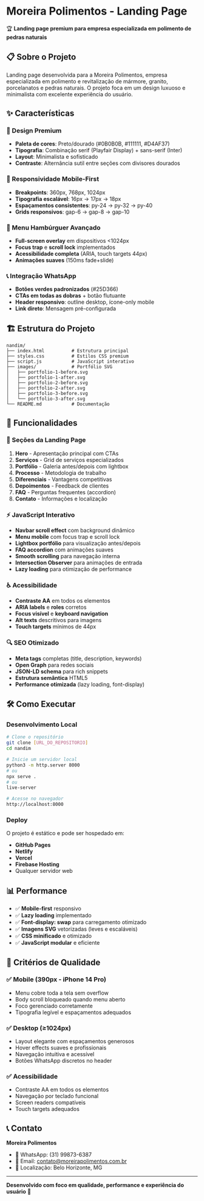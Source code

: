 # Moreira Polimentos - Landing Page

🏆 **Landing page premium para empresa especializada em polimento de pedras naturais**

## 📋 Sobre o Projeto

Landing page desenvolvida para a Moreira Polimentos, empresa especializada em polimento e revitalização de mármore, granito, porcelanatos e pedras naturais. O projeto foca em um design luxuoso e minimalista com excelente experiência do usuário.

## ✨ Características

### 🎨 Design Premium
- **Paleta de cores**: Preto/dourado (#0B0B0B, #111111, #D4AF37)
- **Tipografia**: Combinação serif (Playfair Display) + sans-serif (Inter)
- **Layout**: Minimalista e sofisticado
- **Contraste**: Alternância sutil entre seções com divisores dourados

### 📱 Responsividade Mobile-First
- **Breakpoints**: 360px, 768px, 1024px
- **Tipografia escalável**: 16px → 17px → 18px
- **Espaçamentos consistentes**: py-24 → py-32 → py-40
- **Grids responsivos**: gap-6 → gap-8 → gap-10

### 🍔 Menu Hambúrguer Avançado
- **Full-screen overlay** em dispositivos <1024px
- **Focus trap** e **scroll lock** implementados
- **Acessibilidade completa** (ARIA, touch targets 44px)
- **Animações suaves** (150ms fade+slide)

### 📞 Integração WhatsApp
- **Botões verdes padronizados** (#25D366)
- **CTAs em todas as dobras** + botão flutuante
- **Header responsivo**: outline desktop, ícone-only mobile
- **Link direto**: Mensagem pré-configurada

## 🏗️ Estrutura do Projeto

```
nandim/
├── index.html          # Estrutura principal
├── styles.css          # Estilos CSS premium
├── script.js           # JavaScript interativo
├── images/             # Portfólio SVG
│   ├── portfolio-1-before.svg
│   ├── portfolio-1-after.svg
│   ├── portfolio-2-before.svg
│   ├── portfolio-2-after.svg
│   ├── portfolio-3-before.svg
│   └── portfolio-3-after.svg
└── README.md           # Documentação
```

## 🚀 Funcionalidades

### 📄 Seções da Landing Page
1. **Hero** - Apresentação principal com CTAs
2. **Serviços** - Grid de serviços especializados
3. **Portfólio** - Galeria antes/depois com lightbox
4. **Processo** - Metodologia de trabalho
5. **Diferenciais** - Vantagens competitivas
6. **Depoimentos** - Feedback de clientes
7. **FAQ** - Perguntas frequentes (accordion)
8. **Contato** - Informações e localização

### ⚡ JavaScript Interativo
- **Navbar scroll effect** com background dinâmico
- **Menu mobile** com focus trap e scroll lock
- **Lightbox portfólio** para visualização antes/depois
- **FAQ accordion** com animações suaves
- **Smooth scrolling** para navegação interna
- **Intersection Observer** para animações de entrada
- **Lazy loading** para otimização de performance

### ♿ Acessibilidade
- **Contraste AA** em todos os elementos
- **ARIA labels** e **roles** corretos
- **Focus visível** e **keyboard navigation**
- **Alt texts** descritivos para imagens
- **Touch targets** mínimos de 44px

### 🔍 SEO Otimizado
- **Meta tags** completas (title, description, keywords)
- **Open Graph** para redes sociais
- **JSON-LD schema** para rich snippets
- **Estrutura semântica** HTML5
- **Performance otimizada** (lazy loading, font-display)

## 🛠️ Como Executar

### Desenvolvimento Local
```bash
# Clone o repositório
git clone [URL_DO_REPOSITORIO]
cd nandim

# Inicie um servidor local
python3 -m http.server 8000
# ou
npx serve .
# ou
live-server

# Acesse no navegador
http://localhost:8000
```

### Deploy
O projeto é estático e pode ser hospedado em:
- **GitHub Pages**
- **Netlify**
- **Vercel**
- **Firebase Hosting**
- Qualquer servidor web

## 📊 Performance

- ✅ **Mobile-first** responsivo
- ✅ **Lazy loading** implementado
- ✅ **Font-display: swap** para carregamento otimizado
- ✅ **Imagens SVG** vetorizadas (leves e escaláveis)
- ✅ **CSS minificado** e otimizado
- ✅ **JavaScript modular** e eficiente

## 🎯 Critérios de Qualidade

### ✅ Mobile (390px - iPhone 14 Pro)
- Menu cobre toda a tela sem overflow
- Body scroll bloqueado quando menu aberto
- Foco gerenciado corretamente
- Tipografia legível e espaçamentos adequados

### ✅ Desktop (≥1024px)
- Layout elegante com espaçamentos generosos
- Hover effects suaves e profissionais
- Navegação intuitiva e acessível
- Botões WhatsApp discretos no header

### ✅ Acessibilidade
- Contraste AA em todos os elementos
- Navegação por teclado funcional
- Screen readers compatíveis
- Touch targets adequados

## 📞 Contato

**Moreira Polimentos**
- 📱 WhatsApp: (31) 99873-6387
- 📧 Email: contato@moreirapolimentos.com.br
- 📍 Localização: Belo Horizonte, MG

---

**Desenvolvido com foco em qualidade, performance e experiência do usuário** 🚀